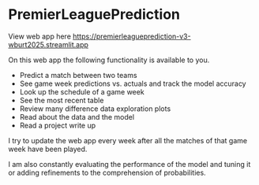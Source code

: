 # PremierLeaguePrediction

View web app here https://premierleagueprediction-v3-wburt2025.streamlit.app

On this web app the following functionality is available to you.
- Predict a match between two teams
- See game week predictions vs. actuals and track the model accuracy
- Look up the schedule of a game week
- See the most recent table
- Review many difference data exploration plots
- Read about the data and the model
- Read a project write up

I try to update the web app every week after all the matches of that game week have been played.

I am also constantly evaluating the performance of the model and tuning it or adding refinements to the
comprehension of probabilities.
